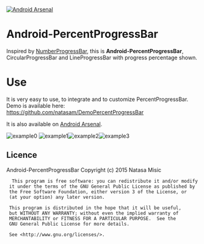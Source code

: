  [![Android Arsenal](https://img.shields.io/badge/Android%20Arsenal-Android--PercentProgressBar-green.svg?style=true)](https://android-arsenal.com/details/1/3052)
# Android-PercentProgressBar 

Inspired by [NumberProgressBar](https://github.com/daimajia/NumberProgressBar), this is **Android-PercentProgressBar**,
CircularProgressBar and LineProgressBar with progress percentage shown. 

# Use

It is very easy to use, to integrate and to customize PercentProgressBar. Demo is available here: https://github.com/natasam/DemoPercentProgressBar

It is also available on [Android Arsenal]( https://android-arsenal.com/details/1/3052).


![example0](https://github.com/natasam/Android-PercentProgressBar/blob/master/screenshots/video0.gif)
![example1](https://github.com/natasam/Android-PercentProgressBar/blob/master/screenshots/0.png)![example2](https://github.com/natasam/Android-PercentProgressBar/blob/master/screenshots/2.png)![example3](https://github.com/natasam/Android-PercentProgressBar/blob/master/screenshots/3.png)

## Licence 
Android-PercentProgressBar
Copyright (c) 2015  Natasa Misic
 
 
      This program is free software: you can redistribute it and/or modify
     it under the terms of the GNU General Public License as published by
     the Free Software Foundation, either version 3 of the License, or
     (at your option) any later version.

     This program is distributed in the hope that it will be useful,
     but WITHOUT ANY WARRANTY; without even the implied warranty of
     MERCHANTABILITY or FITNESS FOR A PARTICULAR PURPOSE.  See the
     GNU General Public License for more details.
 
     See <http://www.gnu.org/licenses/>.

